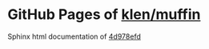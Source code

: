 GitHub Pages of [klen/muffin](https://github.com/klen/muffin.git)
===
Sphinx html documentation of [4d978efd](https://github.com/klen/muffin/tree/4d978efd0d394ca8776e9ea0a1e8a9fffc920d91)
